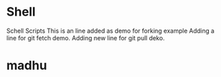 # Shell
Schell Scripts
This is an line added as demo for forking example
Adding a line for git fetch demo.
Adding new line for git pull deko.
# madhu 
